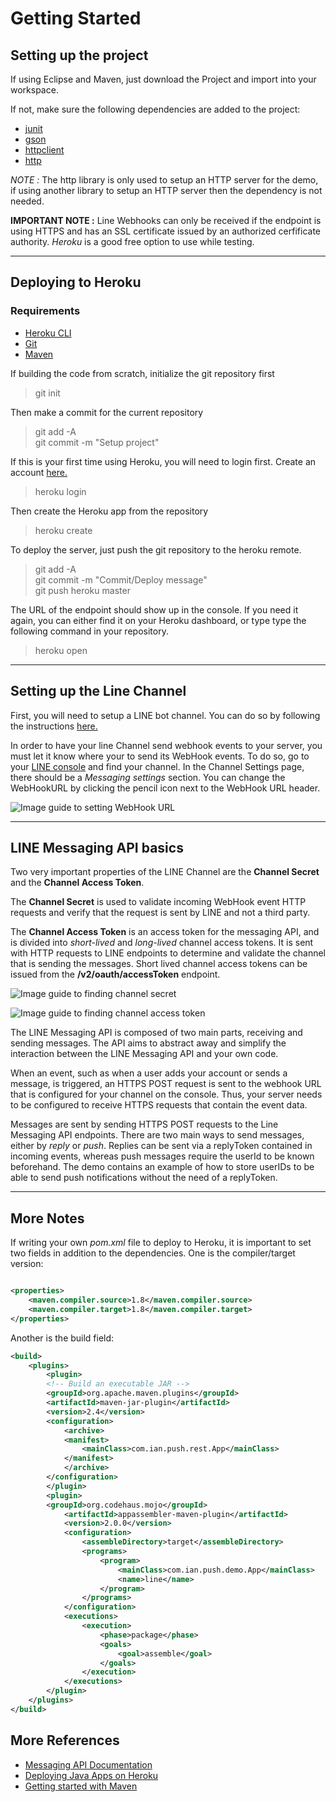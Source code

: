 # Getting Started

## Setting up the project

If using Eclipse and Maven, just download the Project and import into your workspace.

If not, make sure the following dependencies are added to the project:

- [junit](https://junit.org/junit5/)
- [gson](https://github.com/google/gson)
- [httpclient](https://hc.apache.org/httpcomponents-client-ga/)
- [http](http://www.java2s.com/Code/Jar/h/Downloadhttp221jar.htm)

*NOTE :* The http library is only used to setup an HTTP server for the demo, if using another library to setup an HTTP server then the dependency is not needed.

**IMPORTANT NOTE :** Line Webhooks can only be received if the endpoint is using HTTPS and has an SSL certificate issued by an authorized cerfificate authority. *Heroku* is a good free option to use while testing.

---

<div style="page-break-after: always;"></div>

## Deploying to Heroku

### Requirements

- [Heroku CLI](https://devcenter.heroku.com/articles/heroku-cli)
- [Git](https://git-scm.com/)
- [Maven](https://maven.apache.org/)

If building the code from scratch, initialize the git repository first
> git init

Then make a commit for the current repository

> git add -A  
> git commit -m "Setup project"

If this is your first time using Heroku, you will need to login first. Create an account [here.](https://www.heroku.com/)
> heroku login

Then create the Heroku app from the repository
> heroku create

To deploy the server, just push the git repository to the heroku remote.
> git add -A  
> git commit -m "Commit/Deploy message"  
> git push heroku master

The URL of the endpoint should show up in the console. If you need it again, you can either find it on your Heroku dashboard, or type type the following command in your repository.
> heroku open

---

<div style="page-break-after: always;"></div>

## Setting up the Line Channel

First, you will need to setup a LINE bot channel. You can do so by following the instructions [here.](https://developers.line.me/en/docs/messaging-api/getting-started/)

In order to have your line Channel send webhook events to your server, you must let it know where your to send its WebHook events. To do so, go to your [LINE console](https://developers.line.me/console/) and find your channel. In the Channel Settings page, there should be a *Messaging settings* section. You can change the WebHookURL by clicking the pencil icon next to the WebHook URL header.

![Image guide to setting WebHook URL](assets/WebHookURL.png)

---

<div style="page-break-after: always;"></div>

## LINE Messaging API basics

Two very important properties of the LINE Channel are the **Channel Secret** and the **Channel Access Token**.

The **Channel Secret** is used to validate incoming WebHook event HTTP requests and verify that the request is sent by LINE and not a third party.

The **Channel Access Token** is an access token for the messaging API, and is divided into *short-lived* and *long-lived* channel access tokens. It is sent with HTTP requests to LINE endpoints to determine and validate the channel that is sending the messages. Short lived channel access tokens can be issued from the **/v2/oauth/accessToken** endpoint.

![Image guide to finding channel secret](assets/ChannelSecret.png)

![Image guide to finding channel access token](assets/ChannelAccessToken.png)

The LINE Messaging API is composed of two main parts, receiving and sending messages. The API aims to abstract away and simplify the interaction between the LINE Messaging API and your own code.

When an event, such as when a user adds your account or sends a message, is triggered, an HTTPS POST request is sent to the webhook URL that is configured for your channel on the console. Thus, your server needs to be configured to receive HTTPS requests that contain the event data.

Messages are sent by sending HTTPS POST requests to the Line Messaging API endpoints. There are two main ways to send messages, either by *reply* or *push*. Replies can be sent via a replyToken contained in incoming events, whereas push messages require the userId to be known beforehand. The demo contains an example of how to store userIDs to be able to send push notifications without the need of a replyToken.

---

<div style="page-break-after: always;"></div>

## More Notes

If writing your own *pom.xml* file to deploy to Heroku, it is important to set two fields in addition to the dependencies. One is the compiler/target version:

```xml

<properties>
    <maven.compiler.source>1.8</maven.compiler.source>
    <maven.compiler.target>1.8</maven.compiler.target>
</properties>
```

Another is the build field:

```xml
<build>
    <plugins>
        <plugin>
        <!-- Build an executable JAR -->
        <groupId>org.apache.maven.plugins</groupId>
        <artifactId>maven-jar-plugin</artifactId>
        <version>2.4</version>
        <configuration>
            <archive>
            <manifest>
                <mainClass>com.ian.push.rest.App</mainClass>
            </manifest>
            </archive>
        </configuration>
        </plugin>
        <plugin>
        <groupId>org.codehaus.mojo</groupId>
            <artifactId>appassembler-maven-plugin</artifactId>
            <version>2.0.0</version>
            <configuration>
                <assembleDirectory>target</assembleDirectory>
                <programs>
                    <program>
                        <mainClass>com.ian.push.demo.App</mainClass>
                        <name>line</name>
                    </program>
                </programs>
            </configuration>
            <executions>
                <execution>
                    <phase>package</phase>
                    <goals>
                        <goal>assemble</goal>
                    </goals>
                </execution>
            </executions>
        </plugin>
    </plugins>
</build>
```

<div style="page-break-after: always;"></div>

## More References

- [Messaging API Documentation](https://developers.line.me/en/docs/messaging-api/)
- [Deploying Java Apps on Heroku](https://devcenter.heroku.com/articles/deploying-java)
- [Getting started with Maven](https://maven.apache.org/guides/getting-started/)
